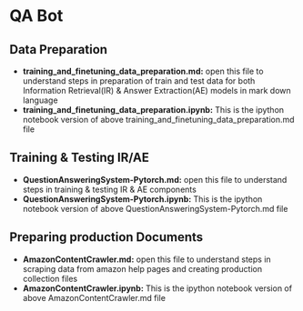 # QA Bot

## Data Preparation
* **training_and_finetuning_data_preparation.md:** open this file to understand steps in preparation of train and test data for both Information Retrieval(IR) & Answer Extraction(AE) models in mark down language
* **training_and_finetuning_data_preparation.ipynb:** This is the ipython notebook version of above training_and_finetuning_data_preparation.md file

## Training & Testing IR/AE
* **QuestionAnsweringSystem-Pytorch.md:** open this file to understand steps in training & testing IR & AE components
* **QuestionAnsweringSystem-Pytorch.ipynb:** This is the ipython notebook version of above QuestionAnsweringSystem-Pytorch.md file

## Preparing production Documents 
* **AmazonContentCrawler.md:** open this file to understand steps in scraping data from amazon help pages and creating production collection files
* **AmazonContentCrawler.ipynb:** This is the ipython notebook version of above AmazonContentCrawler.md file